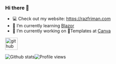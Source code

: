 ### Hi there 👋

- 💻 Check out my website: https://razfriman.com
- 🌱 I’m currently learning [Blazor](https://blazor.net/)
- 🔭 I’m currently working on 🎨Templates at [Canva](https://canva.com)

[<img src='https://cdn.jsdelivr.net/npm/simple-icons@3.0.1/icons/github.svg' alt='github' height='40'>](https://github.com/razfriman)  

![Github stats](https://github-readme-stats.vercel.app/api?username=razfriman&show_icons=true)![Profile views](https://gpvc.arturio.dev/razfriman)  
